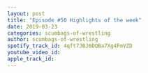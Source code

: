 ```yaml
---
layout: post
title: "Episode #50 Highlights of the week"
date: 2019-03-23
categories: scumbags-of-wrestling
author: scumbags-of-wrestling
spotify_track_id: 4qft7JBJ6DQBa7Xg4FmVZD
youtube_video_id: 
apple_track_id: 
---
```

